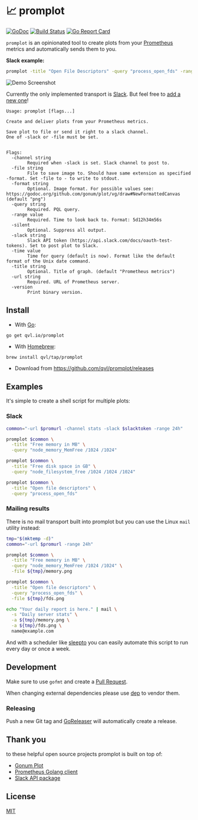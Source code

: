 #  :chart_with_upwards_trend: promplot

[![GoDoc](https://godoc.org/qvl.io/promplot?status.svg)](https://pkg.go.dev/qvl.io/promplot)
[![Build Status](https://travis-ci.org/qvl/promplot.svg?branch=master)](https://travis-ci.org/qvl/promplot)
[![Go Report Card](https://goreportcard.com/badge/qvl.io/promplot)](https://goreportcard.com/report/qvl.io/promplot)


`promplot` is an opinionated tool to create plots from your [Prometheus](https://prometheus.io/) metrics and automatically sends them to you.


**Slack example:**

``` sh
promplot -title "Open File Descriptors" -query "process_open_fds" -range "7d" -url $promurl -slack $slacktoken -channel stats
```

![Demo Screenshot](screenshot.png)

Currently the only implemented transport is [Slack](https://slack.com/).
But feel free to [add a new one](#development)!


    Usage: promplot [flags...]

    Create and deliver plots from your Prometheus metrics.

    Save plot to file or send it right to a slack channel.
    One of -slack or -file must be set.


    Flags:
      -channel string
            Required when -slack is set. Slack channel to post to.
      -file string
            File to save image to. Should have same extension as specified -format. Set -file to - to write to stdout.
      -format string
            Optional. Image format. For possible values see: https://godoc.org/github.com/gonum/plot/vg/draw#NewFormattedCanvas (default "png")
      -query string
            Required. PQL query.
      -range value
            Required. Time to look back to. Format: 5d12h34m56s
      -silent
            Optional. Suppress all output.
      -slack string
            Slack API token (https://api.slack.com/docs/oauth-test-tokens). Set to post plot to Slack.
      -time value
            Time for query (default is now). Format like the default format of the Unix date command.
      -title string
            Optional. Title of graph. (default "Prometheus metrics")
      -url string
            Required. URL of Prometheus server.
      -version
            Print binary version.


## Install

- With [Go](https://golang.org/):
```
go get qvl.io/promplot
```

- With [Homebrew](http://brew.sh/):
```
brew install qvl/tap/promplot
```

- Download from https://github.com/qvl/promplot/releases


## Examples

It's simple to create a shell script for multiple plots:

### Slack

```sh
common="-url $promurl -channel stats -slack $slacktoken -range 24h"

promplot $common \
  -title "Free memory in MB" \
  -query "node_memory_MemFree /1024 /1024"

promplot $common \
  -title "Free disk space in GB" \
  -query "node_filesystem_free /1024 /1024 /1024"

promplot $common \
  -title "Open file descriptors" \
  -query "process_open_fds"
```


### Mailing results

There is no mail transport built into promplot but you can use the Linux `mail` utility instead:

```sh
tmp="$(mktemp -d)"
common="-url $promurl -range 24h"

promplot $common \
  -title "Free memory in MB" \
  -query "node_memory_MemFree /1024 /1024" \
  -file ${tmp}/memory.png

promplot $common \
  -title "Open file descriptors" \
  -query "process_open_fds" \
  -file ${tmp}/fds.png

echo "Your daily report is here." | mail \
  -s "Daily server stats" \
  -a ${tmp}/memory.png \
  -a ${tmp}/fds.png \
  name@example.com
```


And with a scheduler like [sleepto](https://qvl.io/sleepto) you can easily automate this script to run every day or once a week.


## Development

Make sure to use `gofmt` and create a [Pull Request](https://github.com/qvl/promplot/pulls).

When changing external dependencies please use [dep](https://github.com/golang/dep/) to vendor them.


### Releasing

Push a new Git tag and [GoReleaser](https://github.com/goreleaser/releaser) will automatically create a release.


## Thank you

to these helpful open source projects promplot is built on top of:

- [Gonum Plot](https://github.com/gonum/plot)
- [Prometheus Golang client](https://github.com/prometheus/client_golang)
- [Slack API package](https://github.com/nlopes/slack)


## License

[MIT](./license)
